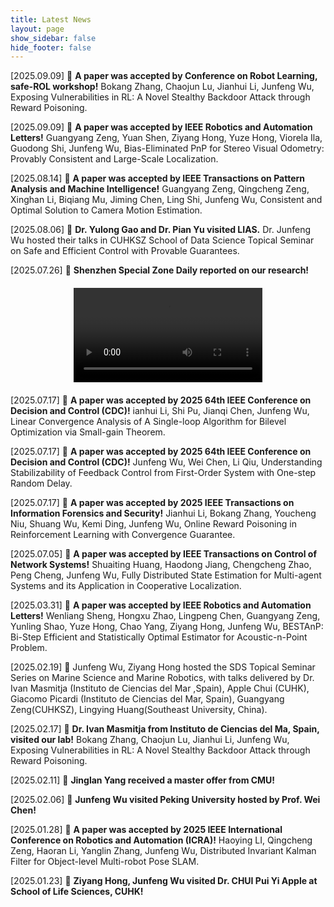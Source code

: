 ```yaml
---
title: Latest News
layout: page
show_sidebar: false
hide_footer: false
---
```



[2025.09.09] 🎉 **A paper was accepted by Conference on Robot Learning, safe-ROL workshop!** Bokang Zhang, Chaojun Lu, Jianhui Li, Junfeng Wu, Exposing Vulnerabilities in RL: A Novel Stealthy Backdoor Attack through Reward Poisoning.

[2025.09.09] 🎉 **A paper was accepted by IEEE Robotics and Automation Letters!** Guangyang Zeng, Yuan Shen, Ziyang Hong, Yuze Hong, Viorela Ila, Guodong Shi, Junfeng Wu, Bias-Eliminated PnP for Stereo Visual Odometry: Provably Consistent and Large-Scale Localization.

[2025.08.14] 🎉 **A paper was accepted by IEEE Transactions on Pattern Analysis and Machine Intelligence!** Guangyang Zeng, Qingcheng Zeng, Xinghan Li, Biqiang Mu, Jiming Chen, Ling Shi, Junfeng Wu, Consistent and Optimal Solution to Camera Motion Estimation.

[2025.08.06] 🌟 **Dr. Yulong Gao and Dr. Pian Yu visited LIAS.** Dr. Junfeng Wu hosted their talks in CUHKSZ School of Data Science Topical Seminar on Safe and Efficient Control with Provable Guarantees.

[2025.07.26] 🎉 **Shenzhen Special Zone Daily reported on our research!**

<div style="text-align: center; margin: 20px 0;">
  <video width="60%" height="auto" controls style="max-width: 640px;">
    <source src="/img/posts/2025-07-23-sznews/vedio.mp4" type="video/mp4">
    Your browser does not support the video tag.
  </video>
</div>

[2025.07.17] 🎉 **A paper was accepted by 2025 64th IEEE Conference on Decision and Control (CDC)!** ianhui Li, Shi Pu, Jianqi Chen, Junfeng Wu, Linear Convergence Analysis of A Single-loop Algorithm for Bilevel Optimization via Small-gain Theorem.

[2025.07.17] 🎉 **A paper was accepted by 2025 64th IEEE Conference on Decision and Control (CDC)!** Junfeng Wu, Wei Chen, Li Qiu, Understanding Stabilizability of Feedback Control from First-Order System with One-step Random Delay.

[2025.07.17] 🎉 **A paper was accepted by 2025 IEEE Transactions on Information Forensics and Security!** Jianhui Li, Bokang Zhang, Youcheng Niu, Shuang Wu, Kemi Ding, Junfeng Wu, Online Reward Poisoning in Reinforcement Learning with Convergence Guarantee.

[2025.07.05] 🎉 **A paper was accepted by  IEEE Transactions on Control of Network Systems!** Shuaiting Huang, Haodong Jiang, Chengcheng Zhao, Peng Cheng, Junfeng Wu, Fully Distributed State Estimation for Multi-agent Systems and its Application in Cooperative Localization.

[2025.03.31] 🎉 **A paper was accepted by IEEE Robotics and Automation Letters!** Wenliang Sheng, Hongxu Zhao, Lingpeng Chen, Guangyang Zeng, Yunling Shao, Yuze Hong, Chao Yang, Ziyang Hong, Junfeng Wu, BESTAnP: Bi-Step Efficient and Statistically Optimal Estimator for Acoustic-n-Point Problem.

[2025.02.19] 🌟 Junfeng Wu, Ziyang Hong hosted the SDS Topical Seminar Series on Marine Science and Marine Robotics, with talks delivered by Dr. Ivan Masmitja (Instituto de Ciencias del Mar ,Spain), Apple Chui (CUHK), Giacomo Picardi (Instituto de Ciencias del Mar, Spain), Guangyang Zeng(CUHKSZ), Lingying Huang(Southeast University, China).

[2025.02.17] 🌟 **Dr. Ivan Masmitja from Instituto de Ciencias del Ma, Spain, visited our lab!** Bokang Zhang, Chaojun Lu, Jianhui Li, Junfeng Wu, Exposing Vulnerabilities in RL: A Novel Stealthy Backdoor Attack through Reward Poisoning.

[2025.02.11] 🎉 **Jinglan Yang received a master offer from CMU!** 

[2025.02.06] 🌟 **Junfeng Wu visited Peking University hosted by Prof. Wei Chen!** 

[2025.01.28] 🎉 **A paper was accepted by 2025 IEEE International Conference on Robotics and Automation (ICRA)!** Haoying LI, Qingcheng Zeng, Haoran Li, Yanglin Zhang, Junfeng Wu, Distributed Invariant Kalman Filter for Object-level Multi-robot Pose SLAM.

[2025.01.23] 🌟 **Ziyang Hong, Junfeng Wu visited Dr. CHUI Pui Yi Apple at School of Life Sciences, CUHK!**